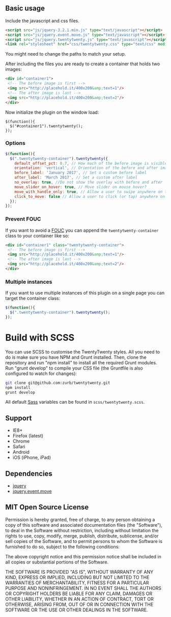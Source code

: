 ## Basic usage

Include the javascript and css files.

```html
<script src="js/jquery-3.2.1.min.js" type="text/javascript"></script>
<script src="js/jquery.event.move.js" type="text/javascript"></script>
<script src="js/jquery.twentytwenty.js" type="text/javascript"></script>
<link rel="stylesheet" href="css/twentytwenty.css" type="text/css" media="screen"/>
``` 
You might need to change the paths to match your setup.


After including the files you are ready to create a container that holds two images:

```html
<div id="container1">
 <!-- The before image is first -->
 <img src="http://placehold.it/400x200&amp;text=1"/>
 <!-- The after image is last -->
 <img src="http://placehold.it/400x200&amp;text=2"/>
</div>
```

Now initialize the plugin on the window load:

```
$(function(){
  $("#container1").twentytwenty();
});
```

### Options


```js
$(function(){
  $(".twentytwenty-container").twentytwenty({
    default_offset_pct: 0.7, // How much of the before image is visible when the page loads
    orientation: 'vertical', // Orientation of the before and after images ('horizontal' or 'vertical')
    before_label: 'January 2017', // Set a custom before label
    after_label: 'March 2017', // Set a custom after label
    no_overlay: true, //Do not show the overlay with before and after
    move_slider_on_hover: true, // Move slider on mouse hover?
    move_with_handle_only: true, // Allow a user to swipe anywhere on the image to control slider movement. 
    click_to_move: false // Allow a user to click (or tap) anywhere on the image to move the slider to that location.
  });
});
```

### Prevent FOUC

If you want to avoid a [FOUC](http://en.wikipedia.org/wiki/Flash_of_unstyled_content) you can append the `twentytwenty-container` class to your container like so:

```html
<div id="container1" class="twentytwenty-container">
 <!-- The before image is first -->
 <img src="http://placehold.it/400x200&amp;text=1"/>
 <!-- The after image is last -->
 <img src="http://placehold.it/400x200&amp;text=2"/>
</div>
```

### Multiple instances

If you want to use multiple instances of this plugin on a single page you can target the container class:

```js
$(function(){
  $(".twentytwenty-container").twentytwenty();
});
```

# Build with SCSS

You can use SCSS to customise the TwentyTwenty styles. All you need to do is make sure you have NPM and Grunt installed. Then, clone the repository and run "npm install" to install all the required Grunt modules. Run "grunt develop" to compile your CSS file (the Gruntfile is also configured to watch for changes):

```bash
git clone git@github.com:zurb/twentytwenty.git
npm install
grunt develop
```

All default [Sass](http://sass-lang.com/) variables can be found in `scss/twentytwenty.scss`.

## Support

- IE8+
- Firefox (latest)
- Chrome
- Safari
- Android 
- iOS (iPhone, iPad)

## Dependencies

  * [jquery](http://jquery.com/)
  * [jquery.event.move](https://github.com/stephband/jquery.event.move)

## MIT Open Source License

Permission is hereby granted, free of charge, to any person obtaining a copy of this software and associated documentation files (the "Software"), to deal in the Software without restriction, including without limitation the rights to use, copy, modify, merge, publish, distribute, sublicense, and/or sell copies of the Software, and to permit persons to whom the Software is furnished to do so, subject to the following conditions:

The above copyright notice and this permission notice shall be included in all copies or substantial portions of the Software.

THE SOFTWARE IS PROVIDED "AS IS", WITHOUT WARRANTY OF ANY KIND, EXPRESS OR IMPLIED, INCLUDING BUT NOT LIMITED TO THE WARRANTIES OF MERCHANTABILITY, FITNESS FOR A PARTICULAR PURPOSE AND NONINFRINGEMENT. IN NO EVENT SHALL THE AUTHORS OR COPYRIGHT HOLDERS BE LIABLE FOR ANY CLAIM, DAMAGES OR OTHER LIABILITY, WHETHER IN AN ACTION OF CONTRACT, TORT OR OTHERWISE, ARISING FROM, OUT OF OR IN CONNECTION WITH THE SOFTWARE OR THE USE OR OTHER DEALINGS IN THE SOFTWARE.
